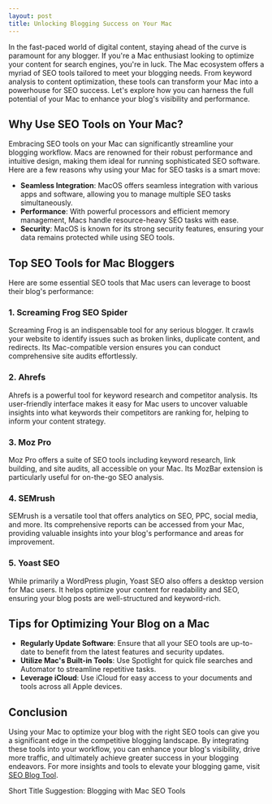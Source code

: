 ```yaml
---
layout: post
title: Unlocking Blogging Success on Your Mac
---
```



In the fast-paced world of digital content, staying ahead of the curve is paramount for any blogger. If you're a Mac enthusiast looking to optimize your content for search engines, you're in luck. The Mac ecosystem offers a myriad of SEO tools tailored to meet your blogging needs. From keyword analysis to content optimization, these tools can transform your Mac into a powerhouse for SEO success. Let's explore how you can harness the full potential of your Mac to enhance your blog's visibility and performance.

## Why Use SEO Tools on Your Mac?

Embracing SEO tools on your Mac can significantly streamline your blogging workflow. Macs are renowned for their robust performance and intuitive design, making them ideal for running sophisticated SEO software. Here are a few reasons why using your Mac for SEO tasks is a smart move:

- **Seamless Integration**: MacOS offers seamless integration with various apps and software, allowing you to manage multiple SEO tasks simultaneously.
- **Performance**: With powerful processors and efficient memory management, Macs handle resource-heavy SEO tasks with ease.
- **Security**: MacOS is known for its strong security features, ensuring your data remains protected while using SEO tools.

## Top SEO Tools for Mac Bloggers

Here are some essential SEO tools that Mac users can leverage to boost their blog's performance:

### 1. Screaming Frog SEO Spider

Screaming Frog is an indispensable tool for any serious blogger. It crawls your website to identify issues such as broken links, duplicate content, and redirects. Its Mac-compatible version ensures you can conduct comprehensive site audits effortlessly.

### 2. Ahrefs

Ahrefs is a powerful tool for keyword research and competitor analysis. Its user-friendly interface makes it easy for Mac users to uncover valuable insights into what keywords their competitors are ranking for, helping to inform your content strategy.

### 3. Moz Pro

Moz Pro offers a suite of SEO tools including keyword research, link building, and site audits, all accessible on your Mac. Its MozBar extension is particularly useful for on-the-go SEO analysis.

### 4. SEMrush

SEMrush is a versatile tool that offers analytics on SEO, PPC, social media, and more. Its comprehensive reports can be accessed from your Mac, providing valuable insights into your blog's performance and areas for improvement.

### 5. Yoast SEO

While primarily a WordPress plugin, Yoast SEO also offers a desktop version for Mac users. It helps optimize your content for readability and SEO, ensuring your blog posts are well-structured and keyword-rich.

## Tips for Optimizing Your Blog on a Mac

- **Regularly Update Software**: Ensure that all your SEO tools are up-to-date to benefit from the latest features and security updates.
- **Utilize Mac's Built-in Tools**: Use Spotlight for quick file searches and Automator to streamline repetitive tasks.
- **Leverage iCloud**: Use iCloud for easy access to your documents and tools across all Apple devices.

## Conclusion

Using your Mac to optimize your blog with the right SEO tools can give you a significant edge in the competitive blogging landscape. By integrating these tools into your workflow, you can enhance your blog's visibility, drive more traffic, and ultimately achieve greater success in your blogging endeavors. For more insights and tools to elevate your blogging game, visit [SEO Blog Tool](https://seoblogtool.com/).

Short Title Suggestion: Blogging with Mac SEO Tools